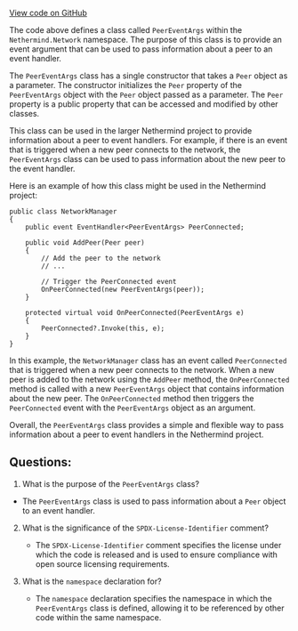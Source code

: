 [View code on GitHub](https://github.com/NethermindEth/nethermind/src/Nethermind/Nethermind.Network/PeerEventArgs.cs)

The code above defines a class called `PeerEventArgs` within the `Nethermind.Network` namespace. The purpose of this class is to provide an event argument that can be used to pass information about a peer to an event handler. 

The `PeerEventArgs` class has a single constructor that takes a `Peer` object as a parameter. The constructor initializes the `Peer` property of the `PeerEventArgs` object with the `Peer` object passed as a parameter. The `Peer` property is a public property that can be accessed and modified by other classes.

This class can be used in the larger Nethermind project to provide information about a peer to event handlers. For example, if there is an event that is triggered when a new peer connects to the network, the `PeerEventArgs` class can be used to pass information about the new peer to the event handler. 

Here is an example of how this class might be used in the Nethermind project:

```
public class NetworkManager
{
    public event EventHandler<PeerEventArgs> PeerConnected;

    public void AddPeer(Peer peer)
    {
        // Add the peer to the network
        // ...

        // Trigger the PeerConnected event
        OnPeerConnected(new PeerEventArgs(peer));
    }

    protected virtual void OnPeerConnected(PeerEventArgs e)
    {
        PeerConnected?.Invoke(this, e);
    }
}
```

In this example, the `NetworkManager` class has an event called `PeerConnected` that is triggered when a new peer connects to the network. When a new peer is added to the network using the `AddPeer` method, the `OnPeerConnected` method is called with a new `PeerEventArgs` object that contains information about the new peer. The `OnPeerConnected` method then triggers the `PeerConnected` event with the `PeerEventArgs` object as an argument. 

Overall, the `PeerEventArgs` class provides a simple and flexible way to pass information about a peer to event handlers in the Nethermind project.
## Questions: 
 1. What is the purpose of the `PeerEventArgs` class?
   - The `PeerEventArgs` class is used to pass information about a `Peer` object to an event handler.

2. What is the significance of the `SPDX-License-Identifier` comment?
   - The `SPDX-License-Identifier` comment specifies the license under which the code is released and is used to ensure compliance with open source licensing requirements.

3. What is the `namespace` declaration for?
   - The `namespace` declaration specifies the namespace in which the `PeerEventArgs` class is defined, allowing it to be referenced by other code within the same namespace.